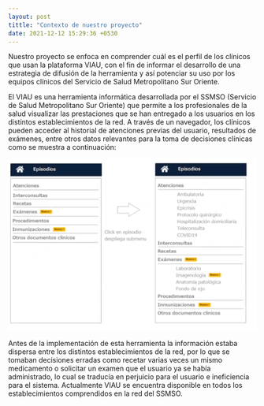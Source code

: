 ```yaml
---
layout: post
tittle: "Contexto de nuestro proyecto"
date: 2021-12-12 15:29:36 +0530
---
```

Nuestro proyecto se enfoca en comprender cuál es el perfil de los clínicos que usan la plataforma VIAU, con el fin de informar el desarrollo de una estrategia de difusión de la herramienta y así potenciar su uso por los equipos clínicos del Servicio de Salud Metropolitano Sur Oriente.

El VIAU es una herramienta informática desarrollada por el SSMSO (Servicio de Salud Metropolitano Sur Oriente) que permite a los profesionales de la salud visualizar las prestaciones que se han entregado a los usuarios en los distintos establecimientos de la red.
A través de un navegador, los clínicos pueden acceder al historial de atenciones previas del usuario, resultados de exámenes, entre otros datos relevantes para la toma de decisiones clínicas como se muestra a continuación:

![imagen](https://github.com/mariajoseOB/proyecto-viau-public1/blob/main/_posts/imagenes/EJEMPLO_VIAU.png?raw=true)

Antes de la implementación de esta herramienta la información estaba dispersa entre los distintos establecimientos de la red, por lo que se tomaban decisiones erradas como recetar varias veces un mismo medicamento o solicitar un examen que el usuario ya se había administrado, lo cual se traducía en perjuicio para el usuario e ineficiencia para el sistema.
Actualmente VIAU se encuentra disponible en todos los establecimientos comprendidos en la red del SSMSO. 

